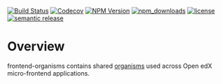 [![Build Status](https://api.travis-ci.org/edx/frontend-organisms.svg?branch=master)](https://travis-ci.org/edx/frontend-organisms)
[![Codecov](https://img.shields.io/codecov/c/github/edx/frontend-organisms)](https://codecov.io/gh/edx/frontend-organisms)
[![NPM Version](https://img.shields.io/npm/v/@edx/frontend-organisms.svg)](https://www.npmjs.com/package/@edx/frontend-organisms)
[![npm_downloads](https://img.shields.io/npm/dt/@edx/frontend-organisms.svg)](https://www.npmjs.com/package/@edx/frontend-organisms)
[![license](https://img.shields.io/npm/l/@edx/frontend-organisms.svg)](https://github.com/edx/frontend-organisms/blob/master/LICENSE)
[![semantic release](https://img.shields.io/badge/%20%20%F0%9F%93%A6%F0%9F%9A%80-semantic--release-e10079.svg)](https://github.com/semantic-release/semantic-release)

# Overview

frontend-organisms contains shared [organisms](https://atomicdesign.bradfrost.com/chapter-2/#organisms) used across Open edX micro-frontend applications.

